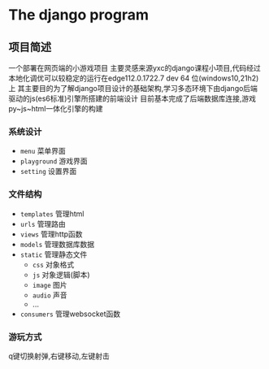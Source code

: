 # The django program

## 项目简述
一个部署在网页端的小游戏项目
主要灵感来源yxc的django课程小项目,代码经过本地化调优可以较稳定的运行在edge112.0.1722.7 dev 64 位(windows10,21h2)上
其主要目的为了解django项目设计的基础架构,学习多态环境下由django后端驱动的js(es6标准)引擎所搭建的前端设计
目前基本完成了后端数据库连接,游戏py~js~html一体化引擎的构建

### 系统设计
- `menu` 菜单界面
- `playground` 游戏界面
- `setting` 设置界面

### 文件结构
- `templates` 管理html
- `urls` 管理路由
- `views` 管理http函数
- `models` 管理数据库数据
- `static` 管理静态文件
  - `css` 对象格式
  - `js` 对象逻辑(脚本)
  - `image` 图片
  - `audio` 声音
  - ...
- `consumers` 管理websocket函数

### 游玩方式
q键切换射弹,右键移动,左键射击

